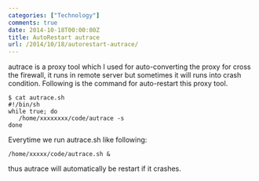 ```yaml
---
categories: ["Technology"]
comments: true
date: 2014-10-18T00:00:00Z
title: AutoRestart autrace
url: /2014/10/18/autorestart-autrace/
---
```


autrace is a proxy tool which I used for auto-converting the proxy for cross the firewall, it runs in remote server but sometimes it will runs into crash condition. Following is the command for auto-restart this proxy tool.     

```
$ cat autrace.sh
#!/bin/sh
while true; do
   /home/xxxxxxxx/code/autrace -s 
done

```
Everytime we run autrace.sh like following:    

```
/home/xxxxx/code/autrace.sh &

```
thus autrace will automatically be restart if it crashes.    
